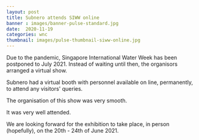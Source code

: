 ```yaml
---
layout: post
title: Subnero attends SIWW online
banner : images/banner-pulse-standard.jpg
date:  2020-11-19
categories: wnc
thumbnail: images/pulse-thumbnail-siww-online.jpg
---
```


Due to the pandemic, Singapore International Water Week has been postponed to July 2021.
Instead of waiting until then, the organisors arranged a virtual show.

Subnero had a virtual booth with personnel available on line, permanently, to attend any visitors' queries.

The organisation of this show was very smooth.

It was very well attended.

We are looking forward for the exhibition to take place, in person (hopefully), on the 20th - 24th of June 2021.
